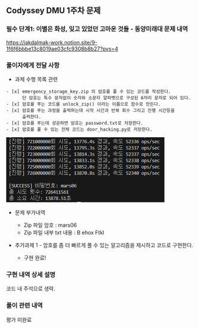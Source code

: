 ## Codyssey DMU 1주차 문제

### 필수 단계1: 이별은 화성, 잊고 있었던 고마운 것들 - 동양미래대 문제 내역

https://jakdalmak-work.notion.site/9-1f6f6bbbe13c8019ae03cfc9308b8b27?pvs=4

### 풀이자에게 전달 사항

- 과제 수행 목록 관련

```
- [x] emergency_storage_key.zip 의 암호를 풀 수 있는 코드를 작성한다.
      단 암호는 특수 문자없이 숫자와 소문자 알파벳으로 구성된 6자리 문자로 되어 있다.
- [x] 암호를 푸는 코드를 unlock_zip() 이라는 이름으로 함수로 만든다.
- [x] 암호를 푸는 과정을 출력하는데 시작 시간과 반복 회수 그리고 진행 시간등을
      출력한다.
- [x] 암호를 푸는데 성공하면 암호는 password.txt로 저장한다.
- [x] 암호를 풀 수 있는 전체 코드는 door_hacking.py로 저장한다.
```

![alt text](image-1.png)

- 문제 부가내역

  - Zip 파일 암호 : mars06
  - Zip 파일 내부 txt 내용 : B ehox Ftkl

- 추가과제 1 - 암호를 좀 더 빠르게 풀 수 있는 알고리즘을 제시하고 코드로 구현한다.
  - 구현 완료!

### 구현 내역 상세 설명

코드 내 주석으로 생략.

### 풀이 관련 내역

평가 미완료
